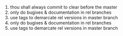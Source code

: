 1. thou shall always commit to clear before the master
7. only do bugixes & documentation in rel branches
8. use tags to demarcate rel versions in master branch
7. only do bugixes & documentation in rel branches
8. use tags to demarcate rel versions in master branch
